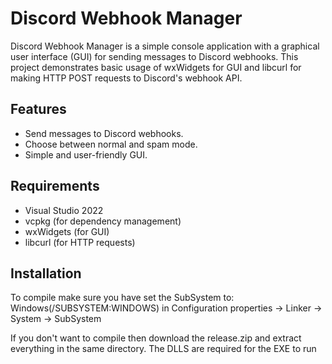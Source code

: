 # Discord Webhook Manager

Discord Webhook Manager is a simple console application with a graphical user interface (GUI) for sending messages to Discord webhooks. This project demonstrates basic usage of wxWidgets for GUI and libcurl for making HTTP POST requests to Discord's webhook API.

## Features

- Send messages to Discord webhooks.
- Choose between normal and spam mode.
- Simple and user-friendly GUI.

## Requirements

- Visual Studio 2022
- vcpkg (for dependency management)
- wxWidgets (for GUI)
- libcurl (for HTTP requests)

## Installation
To compile make sure you have set the SubSystem to: Windows(/SUBSYSTEM:WINDOWS) in Configuration properties -> Linker -> System -> SubSystem

If you don't want to compile then download the release.zip and extract everything in the same directory. The DLLS are required for the EXE to run
